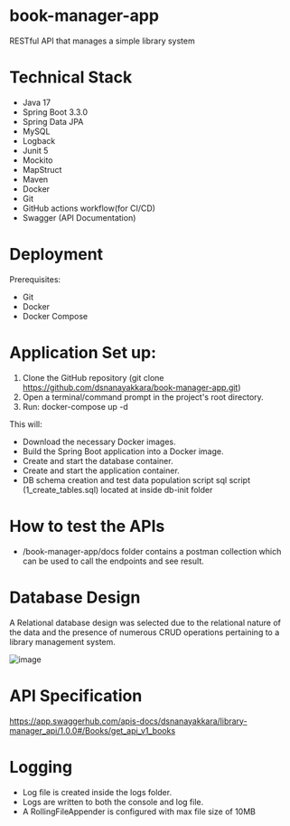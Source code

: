 # book-manager-app
RESTful API that manages a simple library system

# Technical Stack
* Java 17
* Spring Boot 3.3.0
* Spring Data JPA
* MySQL
* Logback
* Junit 5
* Mockito
* MapStruct
* Maven
* Docker
* Git
* GitHub actions workflow(for CI/CD)
* Swagger (API Documentation)

# Deployment
Prerequisites:
- Git
- Docker
- Docker Compose

# Application Set up:
1. Clone the GitHub repository (git clone https://github.com/dsnanayakkara/book-manager-app.git)
2. Open a terminal/command prompt in the project's root directory.
3. Run:
docker-compose up -d

This will:

- Download the necessary Docker images.
- Build the Spring Boot application into a Docker image.
- Create and start the database container.
- Create and start the application container.
- DB schema creation and test data population script sql script (1_create_tables.sql) located at  inside db-init folder

# How to test the APIs
- /book-manager-app/docs folder contains a postman collection which can be used to call the endpoints and see result.

# Database Design
A Relational database design was selected due to the relational nature of the data and the presence of numerous CRUD operations pertaining to a library management system.


![image](https://github.com/dsnanayakkara/book-manager-app/assets/47851416/cb357987-1aee-4bd0-bf3f-e5b9ac3d90c8)

# API Specification
https://app.swaggerhub.com/apis-docs/dsnanayakkara/library-manager_api/1.0.0#/Books/get_api_v1_books


# Logging
- Log file is created inside the logs folder.
- Logs are written to both the console and log file.
- A RollingFileAppender is configured with max file size of 10MB